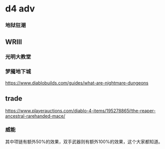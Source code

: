 
# d4 adv 

### 地狱狂潮

## WRIII 

### 光明大教堂


### 梦魇地下城

https://www.diablobuilds.com/guides/what-are-nightmare-dungeons



## trade 

https://www.playerauctions.com/diablo-4-items/195278865i!the-reaper-ancestral-rarehanded-mace/


### 威能

其中项链有额外50%的效果，双手武器则有额外100%的效果，这个大家都知道。